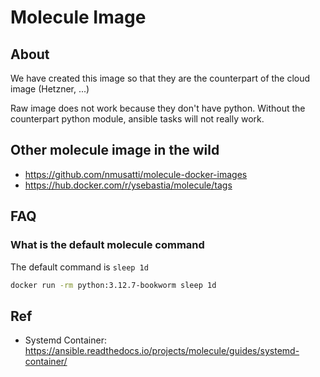 # Molecule Image

## About

We have created this image so that they are the counterpart of the
cloud image (Hetzner, ...)

Raw image does not work because they don't have python.
Without the counterpart python module, ansible tasks will not really work.

## Other molecule image in the wild

* https://github.com/nmusatti/molecule-docker-images
* https://hub.docker.com/r/ysebastia/molecule/tags

## FAQ

### What is the default molecule command

The default command is `sleep 1d`
```bash
docker run -rm python:3.12.7-bookworm sleep 1d 
```

## Ref

* Systemd Container: https://ansible.readthedocs.io/projects/molecule/guides/systemd-container/

